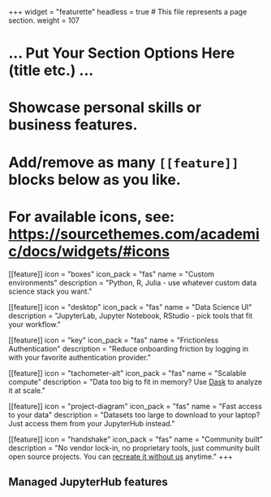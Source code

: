 +++
widget = "featurette"
headless = true  # This file represents a page section.
weight = 107

# ... Put Your Section Options Here (title etc.) ...

# Showcase personal skills or business features.
# Add/remove as many `[[feature]]` blocks below as you like.
# For available icons, see: https://sourcethemes.com/academic/docs/widgets/#icons
[[feature]]
  icon = "boxes"
  icon_pack = "fas"
  name = "Custom environments"
  description = "Python, R, Julia - use whatever custom data science stack you want."

[[feature]]
  icon = "desktop"
  icon_pack = "fas"
  name = "Data Science UI"
  description = "JupyterLab, Jupyter Notebook, RStudio - pick tools that fit your workflow."

[[feature]]
  icon = "key"
  icon_pack = "fas"
  name = "Frictionless Authentication"
  description = "Reduce onboarding friction by logging in with your favorite authentication provider."

[[feature]]
  icon = "tachometer-alt"
  icon_pack = "fas"
  name = "Scalable compute"
  description = "Data too big to fit in memory? Use <a href='https://dask.org/'>Dask</a> to analyze it at scale."

[[feature]]
  icon = "project-diagram"
  icon_pack = "fas"
  name = "Fast access to your data"
  description = "Datasets too large to download to your laptop? Just access them from your JupyterHub instead."

[[feature]]
  icon = "handshake"
  icon_pack = "fas"
  name = "Community built"
  description = "No vendor lock-in, no proprietary tools, just community built open source projects. You can [recreate it without us](/right-to-replicate) anytime."
+++

<h2>Managed JupyterHub features</h2>

